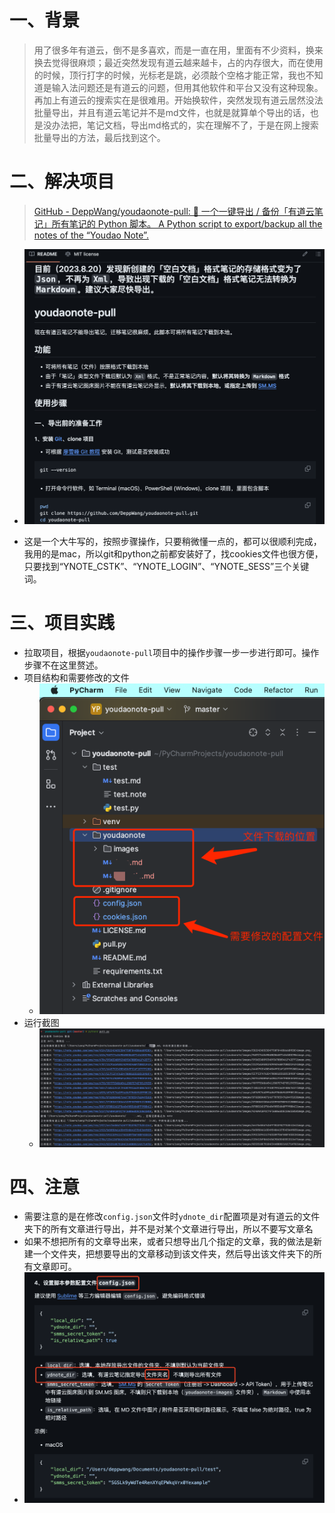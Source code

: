 # 一、背景
> 用了很多年有道云，倒不是多喜欢，而是一直在用，里面有不少资料，换来换去觉得很麻烦；最近突然发现有道云越来越卡，占的内存很大，而在使用的时候，顶行打字的时候，光标老是跳，必须敲个空格才能正常，我也不知道是输入法问题还是有道云的问题，但用其他软件和平台又没有这种现象。再加上有道云的搜索实在是很难用。开始换软件，突然发现有道云居然没法批量导出，并且有道云笔记并不是md文件，也就是就算单个导出的话，也是没办法把，笔记文档，导出md格式的，实在理解不了，于是在网上搜索批量导出的方法，最后找到这个。

# 二、解决项目
> [GitHub - DeppWang/youdaonote-pull: 📝 一个一键导出 / 备份「有道云笔记」所有笔记的 Python 脚本。 A Python script to export/backup all the notes of the “Youdao Note”.](https://github.com/DeppWang/youdaonote-pull)

- ![image.png](images/1712643680342-09bcc3e0-470c-412c-a76e-a51c0cc962a8.png)

- 这是一个大牛写的，按照步骤操作，只要稍微懂一点的，都可以很顺利完成，我用的是mac，所以git和python之前都安装好了，找cookies文件也很方便，只要找到“YNOTE_CSTK”、“YNOTE_LOGIN”、“YNOTE_SESS”三个关键词。
# 三、项目实践

- 拉取项目，根据`youdaonote-pull`项目中的操作步骤一步一步进行即可。操作步骤不在这里赘述。
- 项目结构和需要修改的文件
   - ![image.png](images/1712643970996-e9a329fc-5820-4b8f-adf6-21c49ade034e.png)
- 运行截图
   - ![image.png](images/1712644383208-cb624944-6362-4e22-b1cc-d89929c0d495.png)
# 四、注意

- 需要注意的是在修改`config.json`文件时`ydnote_dir`配置项是对有道云的文件夹下的所有文章进行导出，并不是对某个文章进行导出，所以不要写文章名
- 如果不想把所有的文章导出来，或者只想导出几个指定的文章，我的做法是新建一个文件夹，把想要导出的文章移动到该文件夹，然后导出该文件夹下的所有文章即可。
- ![image.png](images/1712646012453-71ce39c3-7b5b-4804-a43e-8f912d315d99.png)
